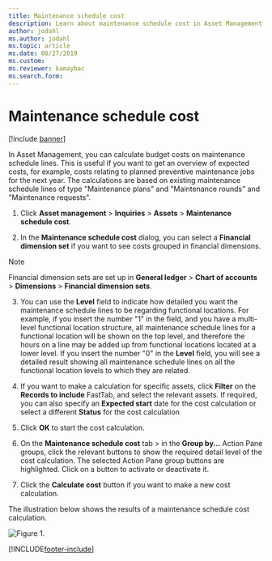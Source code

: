 ```yaml
---
title: Maintenance schedule cost
description: Learn about maintenance schedule cost in Asset Management, including a step-by-step process for calculating budget costs on maintenance schedule lines.
author: jodahl
ms.author: jodahl
ms.topic: article
ms.date: 08/27/2019
ms.custom:
ms.reviewer: kamaybac 
ms.search.form: 
---
```


# Maintenance schedule cost

[!include [banner](../../includes/banner.md)]

 

In Asset Management, you can calculate budget costs on maintenance schedule lines. This is useful if you want to get an overview of expected costs, for example, costs relating to planned preventive maintenance jobs for the next year. The calculations are based on existing maintenance schedule lines of type "Maintenance plans" and "Maintenance rounds" and "Maintenance requests".

1. Click **Asset management** > **Inquiries** > **Assets** > **Maintenance schedule cost**.

2. In the **Maintenance schedule cost** dialog, you can select a **Financial dimension set** if you want to see costs grouped in financial dimensions.

>[!NOTE]
>Financial dimension sets are set up in **General ledger** > **Chart of accounts** > **Dimensions** > **Financial dimension sets**.

3. You can use the **Level** field to indicate how detailed you want the maintenance schedule lines to be regarding functional locations. For example, if you insert the number "1" in the field, and you have a multi-level functional location structure, all maintenance schedule lines for a functional location will be shown on the top level, and therefore the hours on a line may be added up from functional locations located at a lower level. If you insert the number "0" in the **Level** field, you will see a detailed result showing all maintenance schedule lines on all the functional location levels to which they are related.

4. If you want to make a calculation for specific assets, click **Filter** on the **Records to include** FastTab, and select the relevant assets. If required, you can also specify an **Expected start** date for the cost calculation or select a different **Status** for the cost calculation

5. Click **OK** to start the cost calculation.

6. On the **Maintenance schedule cost** tab > in the **Group by...** Action Pane groups, click the relevant buttons to show the required detail level of the cost calculation. The selected Action Pane group buttons are highlighted. Click on a button to activate or deactivate it.

7. Click the **Calculate cost** button if you want to make a new cost calculation.

The illustration below shows the results of a maintenance schedule cost calculation.

![Figure 1.](media/17-preventive-maintenance.png)



[!INCLUDE[footer-include](../../../includes/footer-banner.md)]